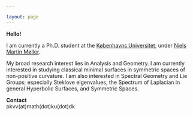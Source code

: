 ```yaml
---

layout: page
---
```

 **Hello!** <br>

I am currently a Ph.D. student at the [Københavns Universitet](https://geotop.math.ku.dk), under [Niels Martin Møller](https://web.math.ku.dk/~nmoller/). 

My broad research interest lies in Analysis and Geometry. I am currently interested in studying classical minimal surfaces in symmetric spaces of non-positive curvature. I am also interested in Spectral Geometry and Lie Groups; especially Steklove eigenvalues, the Spectrum of Laplacian in general Hyperbolic Surfaces, and Symmetric Spaces.

**Contact** <br>
pkvv(at)math(dot)ku(dot)dk
